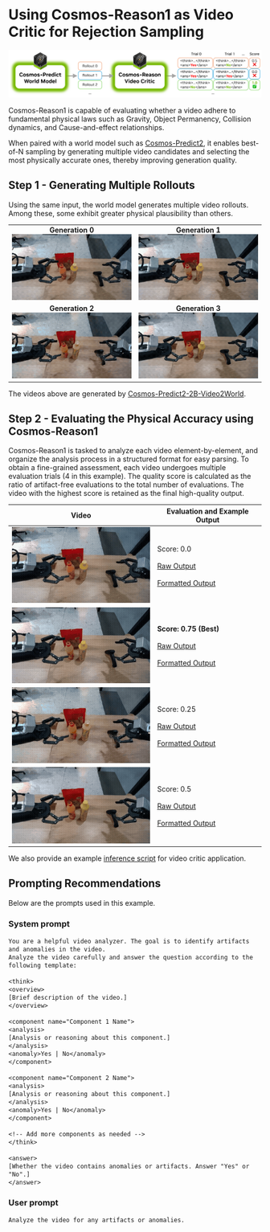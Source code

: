 # Using Cosmos-Reason1 as Video Critic for Rejection Sampling

<p align="center">
  <img src="../assets/examples_video_critic/rejection_sampling_diagram.png" alt="Rejection sampling workflow">
</p>


Cosmos-Reason1 is capable of evaluating whether a video adhere to fundamental physical laws such as Gravity, Object Permanency, Collision dynamics, and Cause-and-effect relationships.

When paired with a world model such as [Cosmos-Predict2](https://github.com/nvidia-cosmos/cosmos-predict2/), it enables best-of-N sampling by generating multiple video candidates and selecting the most physically accurate ones, thereby improving generation quality.


## Step 1 - Generating Multiple Rollouts

Using the same input, the world model generates multiple video rollouts. Among these, some exhibit greater physical plausibility than others.

<table>
  <tr>
    <td align="center">
      <strong>Generation 0</strong><br>
      <img src="../assets/examples_video_critic/generation_0.gif" alt="Generation 0">
    </td>
    <td align="center">
      <strong>Generation 1</strong><br>
      <img src="../assets/examples_video_critic/generation_1.gif" alt="Generation 1">
    </td>
  </tr>
  <tr>
    <td align="center">
      <strong>Generation 2</strong><br>
      <img src="../assets/examples_video_critic/generation_2.gif" alt="Generation 2">
    </td>
    <td align="center">
      <strong>Generation 3</strong><br>
      <img src="../assets/examples_video_critic/generation_3.gif" alt="Generation 3">
    </td>
  </tr>
</table>

 The videos above are generated by [Cosmos-Predict2-2B-Video2World](https://huggingface.co/nvidia/Cosmos-Predict2-2B-Video2World).

## Step 2 - Evaluating the Physical Accuracy using Cosmos-Reason1
Cosmos-Reason1 is tasked to analyze each video element-by-element, and organize the analysis process in a structured format for easy parsing. To obtain a fine-grained assessment, each video undergoes multiple evaluation trials (4 in this example). The quality score is calculated as the ratio of artifact-free evaluations to the total number of evaluations. The video with the highest score is retained as the final high-quality output.

| Video | Evaluation and Example Output |
|-------|-------------------|
| <img src="../assets/examples_video_critic/generation_0.gif" alt="Generation 0" width="300"> | Score: 0.0 <br><br> [Raw Output](../assets/examples_video_critic/generation_0_raw_output.txt) <br><br> [Formatted Output](../assets/examples_video_critic/generation_0_formatted.md) |
| <img src="../assets/examples_video_critic/generation_1.gif" alt="Generation 1" width="300"> | **Score: 0.75 (Best)** <br><br> [Raw Output](../assets/examples_video_critic/generation_1_raw_output.txt) <br><br> [Formatted Output](../assets/examples_video_critic/generation_1_formatted.md) |
| <img src="../assets/examples_video_critic/generation_2.gif" alt="Generation 2" width="300"> | Score: 0.25 <br><br> [Raw Output](../assets/examples_video_critic/generation_2_raw_output.txt) <br><br> [Formatted Output](../assets/examples_video_critic/generation_2_formatted.md) |
| <img src="../assets/examples_video_critic/generation_3.gif" alt="Generation 3" width="300"> | Score: 0.5 <br><br> [Raw Output](../assets/examples_video_critic/generation_3_raw_output.txt) <br><br> [Formatted Output](../assets/examples_video_critic/generation_3_formatted.md) |

We also provide an example [inference script](#prompting-recommendations) for video critic application.

## Prompting Recommendations

Below are the prompts used in this example.

### System prompt

```
You are a helpful video analyzer. The goal is to identify artifacts and anomalies in the video.
Analyze the video carefully and answer the question according to the following template:

<think>
<overview>
[Brief description of the video.]
</overview>

<component name="Component 1 Name">
<analysis>
[Analysis or reasoning about this component.]
</analysis>
<anomaly>Yes | No</anomaly>
</component>

<component name="Component 2 Name">
<analysis>
[Analysis or reasoning about this component.]
</analysis>
<anomaly>Yes | No</anomaly>
</component>

<!-- Add more components as needed -->
</think>

<answer>
[Whether the video contains anomalies or artifacts. Answer "Yes" or "No".]
</answer>
```

### User prompt
```
Analyze the video for any artifacts or anomalies.
```

